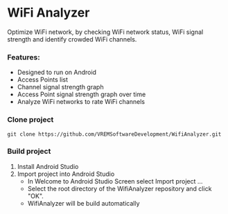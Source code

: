 # WiFi Analyzer

Optimize WiFi network, by checking WiFi network status, WiFi signal strength and identify crowded WiFi channels.

### Features:

* Designed to run on Android
* Access Points list
* Channel signal strength graph
* Access Point signal strength graph over time
* Analyze WiFi networks to rate WiFi channels

### Clone project
  `git clone https://github.com/VREMSoftwareDevelopment/WifiAnalyzer.git`

### Build project
  1. Install Android Studio
  2. Import project into Android Studio
      * In Welcome to Android Studio Screen select Import project ...
      * Select the root directory of the WifiAnalyzer repository and click "OK".
      * WifiAnalyzer will be build automatically

